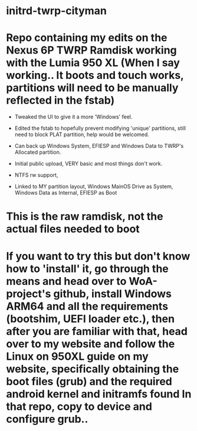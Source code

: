 # initrd-twrp-cityman
# Repo containing my edits on the Nexus 6P TWRP Ramdisk working with the Lumia 950 XL (When I say working.. It boots and touch works, partitions will need to be manually reflected in the fstab)


- Tweaked the UI to give it a more 'Windows' feel.

- Edited the fstab to hopefully prevent modifying 'unique' partitions, still need to block PLAT partition, help would be welcomed.

- Can back up Windows System, EFIESP and Windows Data to TWRP's Allocated partition.



- Initial public upload, VERY basic and most things don't work.

- NTFS rw support,

- Linked to MY partition layout, Windows MainOS Drive as System, Windows Data as Internal, EFIESP as Boot



# This is the raw ramdisk, not the actual files needed to boot
# If you want to try this but don't know how to 'install' it, go through the means and head over to WoA-project's github, install Windows ARM64 and all the requirements (bootshim, UEFI loader etc.), then after you are familiar with that, head over to my website and follow the Linux on 950XL guide on my website, specifically obtaining the boot files (grub) and the required android kernel and initramfs found In that repo, copy to device and configure grub..
